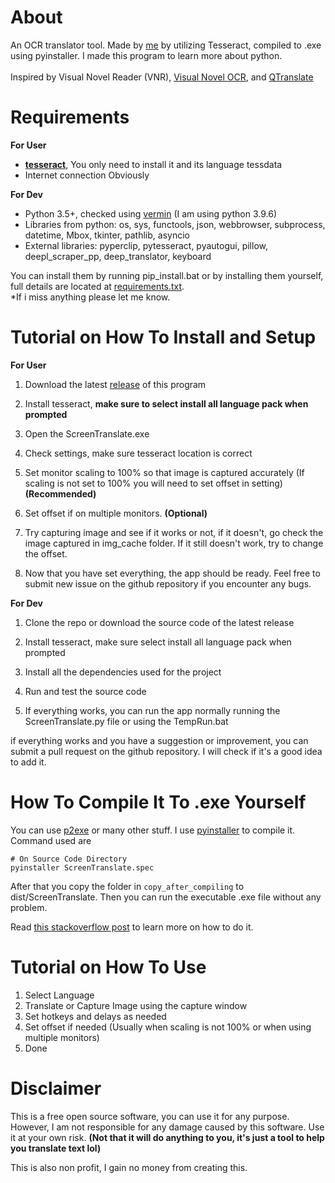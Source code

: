 # About
An OCR translator tool. Made by [me](https://github.com/Dadangdut33) by utilizing Tesseract, compiled to .exe using pyinstaller. I made this program to learn more about python.<br><br>
Inspired by Visual Novel Reader (VNR), [Visual Novel OCR](https://github.com/leminhyen2/Visual-Novel-OCR), and [QTranslate](https://quest-app.appspot.com/)

# Requirements
**For User**
- **[tesseract](https://github.com/UB-Mannheim/tesseract/wiki)**, You only need to install it and its language tessdata
- Internet connection Obviously

**For Dev**
- Python 3.5+, checked using [vermin](https://github.com/netromdk/vermin) (I am using python 3.9.6)
- Libraries from python: os, sys, functools, json, webbrowser, subprocess, datetime, Mbox, tkinter, pathlib, asyncio
- External libraries: pyperclip, pytesseract, pyautogui, pillow, deepl_scraper_pp, deep_translator, keyboard

You can install them by running pip_install.bat or by installing them yourself, full details are located at [requirements.txt](https://github.com/Dadangdut33/Screen-Translate/blob/main/requirements.txt).<br>
*If i miss anything please let me know.

# Tutorial on How To Install and Setup
**For User**
1. Download the latest [release](https://github.com/Dadangdut33/Screen-Translate/releases/tag/release) of this program

2. Install tesseract, **make sure to select install all language pack when prompted**
3. Open the ScreenTranslate.exe
4. Check settings, make sure tesseract location is correct
5. Set monitor scaling to 100% so that image is captured accurately (If scaling is not set to 100% you will need to set offset in setting) **(Recommended)**
6. Set offset if on multiple monitors. **(Optional)**
7. Try capturing image and see if it works or not, if it doesn't, go check the image captured in img_cache folder. If it still doesn't work, try to change the offset.
8. Now that you have set everything, the app should be ready. Feel free to submit new issue on the github repository if you encounter any bugs.

**For Dev**
1. Clone the repo or download the source code of the latest release

2. Install tesseract, make sure select install all language pack when prompted
3. Install all the dependencies used for the project
4. Run and test the source code
5. If everything works, you can run the app normally running the ScreenTranslate.py file or using the TempRun.bat

if everything works and you have a suggestion or improvement, you can submit a pull request on the github repository. I will check if it's a good idea to add it.

# How To Compile It To .exe Yourself
You can use [p2exe](https://www.py2exe.org/) or many other stuff. I use [pyinstaller](https://www.pyinstaller.org/) to compile it.<br>
Command used are
```
# On Source Code Directory
pyinstaller ScreenTranslate.spec
```
After that you copy the folder in `copy_after_compiling` to dist/ScreenTranslate. Then you can run the executable .exe file without any problem.

Read [this stackoverflow post](https://stackoverflow.com/questions/5458048/how-can-i-make-a-python-script-standalone-executable-to-run-without-any-dependen) to learn more on how to do it.

# Tutorial on How To Use
1. Select Language
2. Translate or Capture Image using the capture window
3. Set hotkeys and delays as needed
4. Set offset if needed (Usually when scaling is not 100% or when using multiple monitors)
5. Done

# Disclaimer
This is a free open source software, you can use it for any purpose. However, I am not responsible for any damage caused by this software. Use it at your own risk. **(Not that it will do anything to you, it's just a tool to help you translate text lol)**

This is also non profit, I gain no money from creating this.
